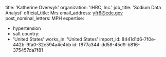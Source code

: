 title: 'Katherine Overwyk'
organization: 'IHRC, Inc.'
job_title: 'Sodium Data Analyst'
official_title: Mrs
email_address: yfr6@cdc.gov
post_nominal_letters: MPH
expertise:
  - hypertension
  - salt
country:
  - 'United States'
works_in: 'United States'
import_id: 8441d1d6-7f0e-442b-9fa0-32e594a4e4bb
id: f877a344-dd58-45d9-b816-375457da7f81
